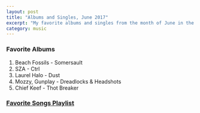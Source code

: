 ```yaml
---
layout: post
title: "Albums and Singles, June 2017"
excerpt: "My favorite albums and singles from the month of June in the 2017th year. "
category: music
---
```


### Favorite Albums

1. Beach Fossils - Somersault
1. SZA - Ctrl
1. Laurel Halo - Dust
1. Mozzy, Gunplay - Dreadlocks & Headshots
1. Chief Keef - Thot Breaker

### <a href="https://open.spotify.com/user/blrobin2/playlist/5JPgvigp80XGY7CrGODssN" target="_blank" rel="noopener">Favorite Songs Playlist</a>
